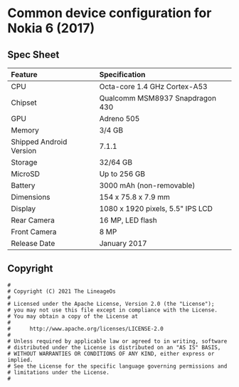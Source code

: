 # Common device configuration for Nokia 6 (2017)

## Spec Sheet

| Feature                 | Specification                     |
| :---------------------- | :-------------------------------- |
| CPU                     | Octa-core 1.4 GHz Cortex-A53      |
| Chipset                 | Qualcomm MSM8937 Snapdragon 430   |
| GPU                     | Adreno 505                        |
| Memory                  | 3/4 GB                            |
| Shipped Android Version | 7.1.1                             |
| Storage                 | 32/64 GB                          |
| MicroSD                 | Up to 256 GB                      |
| Battery                 | 3000 mAh (non-removable)          |
| Dimensions              | 154 x 75.8 x 7.9 mm               |
| Display                 | 1080 x 1920 pixels, 5.5" IPS LCD  |
| Rear Camera             | 16 MP, LED flash                  |
| Front Camera            | 8 MP                              |
| Release Date            | January 2017                      |



## Copyright

```
#
# Copyright (C) 2021 The LineageOs
#
# Licensed under the Apache License, Version 2.0 (the "License");
# you may not use this file except in compliance with the License.
# You may obtain a copy of the License at
#
#      http://www.apache.org/licenses/LICENSE-2.0
#
# Unless required by applicable law or agreed to in writing, software
# distributed under the License is distributed on an "AS IS" BASIS,
# WITHOUT WARRANTIES OR CONDITIONS OF ANY KIND, either express or implied.
# See the License for the specific language governing permissions and
# limitations under the License.
#
